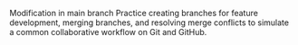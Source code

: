 Modification in main branch
Practice creating branches for feature development, merging branches, and resolving merge conflicts to simulate a common collaborative workflow on Git and GitHub.
